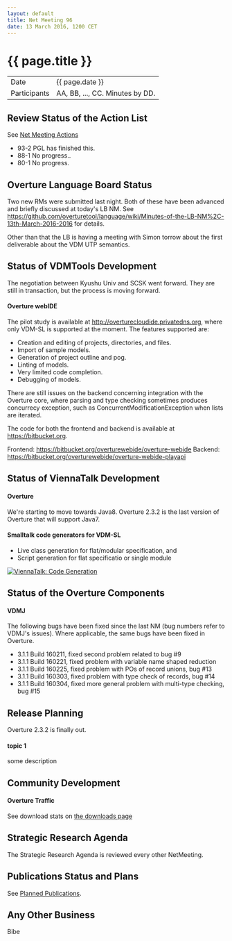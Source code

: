 ```yaml
---
layout: default
title: Net Meeting 96
date: 13 March 2016, 1200 CET
---
```


<script src="http://code.jquery.com/jquery-1.11.1.min.js">
</script>
<script src="/javascripts/edit.js"></script>
<script>setEditButonNm();</script>

# {{ page.title }}

|||
|---|---|
| Date | {{ page.date }} |
| Participants | AA, BB, ..., CC.  Minutes by DD. |


## Review Status of the Action List

See [Net Meeting Actions](https://github.com/overturetool/overturetool.github.io/issues?q=is%3Aopen+is%3Aissue+label%3A%22action+net-meeting%22)

* 93-2 PGL has finished this.
* 88-1 No progress..
* 80-1 No progress.


## Overture Language Board Status

Two new RMs were submitted last night. Both of these have been advanced and briefly discussed at today's LB NM. See https://github.com/overturetool/language/wiki/Minutes-of-the-LB-NM%2C-13th-March-2016-2016 for details.

Other than that the LB is having a meeting with Simon torrow about the first deliverable about the VDM UTP semantics.


## Status of VDMTools Development

The negotiation between Kyushu Univ and SCSK went forward. They are still in transaction, but the process is moving forward.


#### Overture webIDE

The pilot study is available at http://overturecloudide.privatedns.org, where only VDM-SL is supported at the moment.
The features supported are:

- Creation and editing of projects, directories, and files.
- Import of sample models.
- Generation of project outline and pog.
- Linting of models.
- Very limited code completion.
- Debugging of models.

There are still issues on the backend concerning integration with the Overture core, where parsing and type checking sometimes produces concurrecy exception, such as ConcurrentModificationException when lists are iterated.

The code for both the frontend and backend is available at https://bitbucket.org.

Frontend: https://bitbucket.org/overturewebide/overture-webide
Backend: https://bitbucket.org/overturewebide/overture-webide-playapi

## Status of ViennaTalk Development

#### Overture

We're starting to move towards Java8. Overture 2.3.2 is the last version of Overture that will support Java7.

#### Smalltalk code generators for VDM-SL

* Live class generation for flat/modular specification, and
* Script generation for flat specificatio or single module

[![ViennaTalk: Code Generation](http://img.youtube.com/vi/sDXiM5yvTxw/1.jpg)](http://www.youtube.com/watch?v=sDXiM5yvTxw)

##  Status of the Overture Components

#### VDMJ

The following bugs have been fixed since the last NM (bug numbers refer to VDMJ's issues). Where applicable, the same bugs have been fixed in Overture.

* 3.1.1 Build 160211, fixed second problem related to bug #9
* 3.1.1 Build 160221, fixed problem with variable name shaped reduction
* 3.1.1 Build 160225, fixed problem with POs of record unions, bug #13
* 3.1.1 Build 160303, fixed problem with type check of records, bug #14
* 3.1.1 Build 160304, fixed more general problem with multi-type checking, bug #15

##  Release Planning

Overture 2.3.2 is finally out.

#### topic 1

some description


##  Community Development

#### Overture Traffic

See download stats on [the downloads page](http://overturetool.org/download/)


##  Strategic Research Agenda

The Strategic Research Agenda is reviewed every other NetMeeting.


##  Publications Status and Plans

See [Planned Publications](http://overturetool.org/publications/PlannedPublications.html).


##  Any Other Business

Bibe

<div id="edit_page_div"></div>
